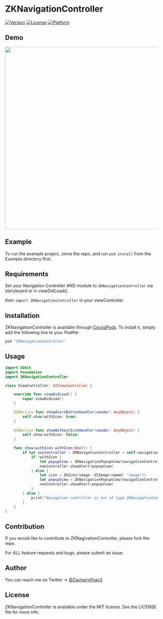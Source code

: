 # ZKNavigationController


[![Version](https://img.shields.io/cocoapods/v/ZKNavigationController.svg?style=flat)](http://cocoapods.org/pods/ZKNavigationController)
[![License](https://img.shields.io/cocoapods/l/ZKNavigationController.svg?style=flat)](http://cocoapods.org/pods/ZKNavigationController)
[![Platform](https://img.shields.io/cocoapods/p/ZKNavigationController.svg?style=flat)](http://cocoapods.org/pods/ZKNavigationController)

## Demo

<img src="https://raw.githubusercontent.com/ZacharyKhan/ZKNavigationController/986333ba9191efd29367ca069a184daa89bc45dc/Example/ZKNavigationControllerDemo.gif" height="600"/>

## Example

To run the example project, clone the repo, and run `pod install` from the Example directory first.

## Requirements

Set your Navigation Controller AND module to `ZKNavigationController` via storyboard or in viewDidLoad().

then `import ZKNavigationController` in your viewController.

## Installation

ZKNavigationController is available through [CocoaPods](http://cocoapods.org). To install
it, simply add the following line to your Podfile:

```ruby
pod "ZKNavigationController"
```

## Usage

```swift
import UIKit
import Foundation
import ZKNavigationController

class ViewController: UIViewController {

    override func viewDidLoad() {
        super.viewDidLoad()
    }

    @IBAction func showAlertButtonHandler(sender: AnyObject) {
        self.show(withIcon: true)
    }
    
    @IBAction func showWithoutIconHandler(sender: AnyObject) {
        self.show(withIcon: false)
    }

    func show(withIcon withIcon:Bool!) {
        if let navController : ZKNavigationController = self.navigationController as? ZKNavigationController {
            if !withIcon {
                let popupView = ZKNavigationPopupView(navigationController: navController, Icon: nil, Message: "Showing a ZKAlert")
                navController.showAlert(popupView)
            } else {
                let icon = ZKIcon(image: UIImage(named: "image"))
                let popupView = ZKNavigationPopupView(navigationController: navController, Icon: icon, Message: "Showing a ZKAlert")
                navController.showAlert(popupView)
            }
        } else {
            print("Navigation controller is not of type ZKNavigationController")
        }
    }
}
```

## Contribution

If you would like to contribute to ZKNagivationController, please fork the repo. 

For ALL feature requests and bugs, please submit an issue. 

## Author

You can reach me on Twitter -> [@ZacharyKhan3](https://www.twitter.com/ZacharyKhan3 "Zach's Twitter Page")

## License

ZKNavigationController is available under the MIT license. See the LICENSE file for more info.
